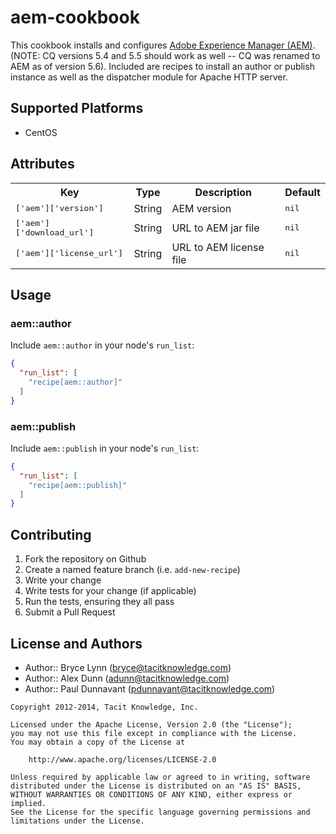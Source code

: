 # aem-cookbook

This cookbook installs and configures [Adobe Experience Manager (AEM)](http://www.adobe.com/solutions/web-experience-management.html). (NOTE: CQ versions 5.4 and 5.5 should work as well -- CQ was renamed to AEM as of version 5.6). Included are recipes to install an author or publish instance as well as the dispatcher module for Apache HTTP server.

## Supported Platforms

* CentOS

## Attributes

<table>
  <tr>
    <th>Key</th>
    <th>Type</th>
    <th>Description</th>
    <th>Default</th>
  </tr>
  <tr>
    <td><tt>['aem']['version']</tt></td>
    <td>String</td>
    <td>AEM version</td>
    <td><tt>nil</tt></td>
  </tr>
  <tr>
    <td><tt>['aem']['download_url']</tt></td>
    <td>String</td>
    <td>URL to AEM jar file</td>
    <td><tt>nil</tt></td>
  </tr>
  <tr>
    <td><tt>['aem']['license_url']</tt></td>
    <td>String</td>
    <td>URL to AEM license file</td>
    <td><tt>nil</tt></td>
  </tr>
</table>

## Usage

### aem::author

Include `aem::author` in your node's `run_list`:

```json
{
  "run_list": [
    "recipe[aem::author]"
  ]
}
```

### aem::publish

Include `aem::publish` in your node's `run_list`:

```json
{
  "run_list": [
    "recipe[aem::publish]"
  ]
}
```

## Contributing

1. Fork the repository on Github
2. Create a named feature branch (i.e. `add-new-recipe`)
3. Write your change
4. Write tests for your change (if applicable)
5. Run the tests, ensuring they all pass
6. Submit a Pull Request

## License and Authors

- Author:: Bryce Lynn (<bryce@tacitknowledge.com>)
- Author:: Alex Dunn (<adunn@tacitknowledge.com>)
- Author:: Paul Dunnavant (<pdunnavant@tacitknowledge.com>)

```text
Copyright 2012-2014, Tacit Knowledge, Inc.

Licensed under the Apache License, Version 2.0 (the "License");
you may not use this file except in compliance with the License.
You may obtain a copy of the License at

    http://www.apache.org/licenses/LICENSE-2.0

Unless required by applicable law or agreed to in writing, software
distributed under the License is distributed on an "AS IS" BASIS,
WITHOUT WARRANTIES OR CONDITIONS OF ANY KIND, either express or implied.
See the License for the specific language governing permissions and
limitations under the License.
```
